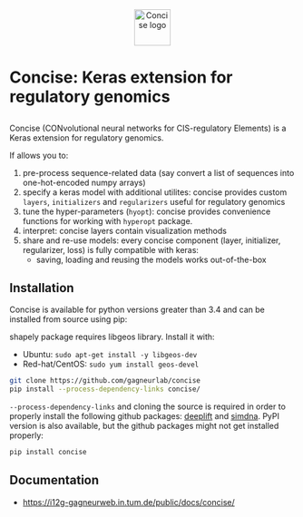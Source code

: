 <div align="center">
    <img src="docs/img/concise_logo_text.jpg" alt="Concise logo" height="64" width="64">
</div>


# Concise: Keras extension for regulatory genomics

## 

Concise (CONvolutional neural networks for CIS-regulatory Elements) is a Keras extension for regulatory genomics. 

If allows you to:

1. pre-process sequence-related data (say convert a list of sequences into one-hot-encoded numpy arrays)
2. specify a keras model with additional utilites: concise provides custom `layers`, `initializers` and `regularizers` useful for regulatory genomics
3. tune the hyper-parameters (`hyopt`): concise provides convenience functions for working with `hyperopt` package.
4. interpret: concise layers contain visualization methods
5. share and re-use models: every concise component (layer, initializer, regularizer, loss) is fully compatible with keras:
    -  saving, loading and reusing the models works out-of-the-box

<!-- TODO - include image of concise -->


## Installation

Concise is available for python versions greater than 3.4 and can be installed from source using pip:<!-- PyPI using `pip`: -->

shapely package requires libgeos library. Install it with:

- Ubuntu: `sudo apt-get install -y libgeos-dev`
- Red-hat/CentOS: `sudo yum install geos-devel`


```sh
git clone https://github.com/gagneurlab/concise
pip install --process-dependency-links concise/
```

`--process-dependency-links` and cloning the source is required in order to properly install the following github packages: [deeplift](https://github.com/kundajelab/deeplift) and [simdna](https://github.com/kundajelab/simdna/tarball/0.2#egg=simdna-0.2). PyPI version is also available, but the github packages might not get installed properly:

```sh
pip install concise
```

<!-- Make sure your keras is installed properly and configured with the backend of choice. -->

## Documentation

- <https://i12g-gagneurweb.in.tum.de/public/docs/concise/>


